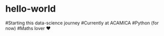 # hello-world
#Starting this data-science journey
#Currently at ACAMICA
#Python (for now)
#Maths lover ♥
